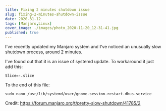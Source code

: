 ```yaml
---
title: Fixing 2 minutes shutdown issue
slug: fixing-2-minutes-shutdown-issue
date: 2020-31-12
tags: [Manjaro,Linux]
cover_image: ./images/photo_2020-11-20_12-31-41.jpg
published: true
---
```


I've recently updated my Manjaro system and I've noticed an unusually slow shutdown process, around 2 minutes.

I've found out that it is an issue of systemd update. To workaround it just add this:

`Slice=-.slice`

To the end of this file:

`sudo nano /usr/lib/systemd/user/gnome-session-restart-dbus.service`

Credit: <https://forum.manjaro.org/t/pretty-slow-shutdown/41785/2>
